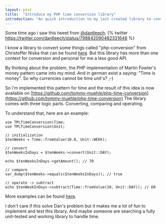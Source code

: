 ```yaml
---
layout: post
title:  "Introduce my PHP time conversion library"
introduction: "An quick introduction to my last created library to convert, compare and operate with time in different unit's."
---
```


Some time ago i saw this tweet from [@dantleech](https://twitter.com/dantleech).
{% twitter https://twitter.com/dantleech/status/798842090482331648 %}

I know a library to convert some things called "php-conversion" from Christoffer Niska that can 
be found [here](https://github.com/crisu83/php-conversion). But this library has more than 
one context for conversion and personal for me a less good API.
 
By thinking about the problem, the PHP implementation of Martin Fowler's money pattern came into my mind.
And in german exist a saying: "Time is money". So why currencies cannot be time unit's? ;-)

So i'm implemented this pattern for time and the result of this idea 
is now available on [https://github.com/tommy-muehle/php-time-conversion](https://github.com/tommy-muehle/php-time-conversion)
The library comes with three logic parts. Converting, comparing and operating.

To understand that, here are an example:

```
use TM\TimeConversion\Time;
use TM\TimeConversion\Unit;

// initialization
$tenWeeks = Time::fromValue(10.0, Unit::WEEK);

// convert
$tenWeeksInDays = $tenWeeks->convert(Unit::DAY);

echo $tenWeeksInDays->getAmount(); // 70

// compare
var_dump($tenWeeks->equals($tenWeeksInDays)); // true

// operate -> subtract
echo $tenWeekInDays->subtract(Time::fromValue(10, Unit::DAY)); // 60
```

More examples can be found [here](https://github.com/tommy-muehle/php-time-conversion/tree/master/examples).

I don't care if this solve Dan's problem but it makes me a lot of fun to implement and test this library.
And maybe someone are searching a fully unit-tested and working library to handle time.
